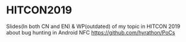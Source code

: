 # HITCON2019
Slides(In both CN and EN) &amp; WP(outdated) of my topic in HITCON 2019 about bug hunting in Android NFC
https://github.com/hyrathon/PoCs
